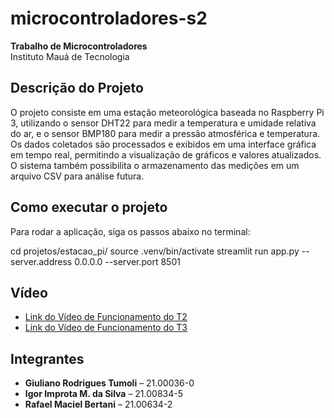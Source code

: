 # microcontroladores-s2

**Trabalho de Microcontroladores**  
Instituto Mauá de Tecnologia

## Descrição do Projeto

O projeto consiste em uma estação meteorológica baseada no Raspberry Pi 3, utilizando o sensor DHT22 para medir a temperatura e umidade relativa do ar, e o sensor BMP180 para medir a pressão atmosférica e temperatura. Os dados coletados são processados e exibidos em uma interface gráfica em tempo real, permitindo a visualização de gráficos e valores atualizados. O sistema também possibilita o armazenamento das medições em um arquivo CSV para análise futura.

## Como executar o projeto

Para rodar a aplicação, siga os passos abaixo no terminal:

cd projetos/estacao_pi/
source .venv/bin/activate
streamlit run app.py --server.address 0.0.0.0 --server.port 8501

## Vídeo
- [Link do Vídeo de Funcionamento do T2](https://youtu.be/h2YQk91owFs)
- [Link do Vídeo de Funcionamento do T3](https://youtu.be/DSKhdbFHg-c)

## Integrantes

- **Giuliano Rodrigues Tumoli** – 21.00036-0  
- **Igor Improta M. da Silva** – 21.00834-5  
- **Rafael Maciel Bertani** – 21.00634-2
